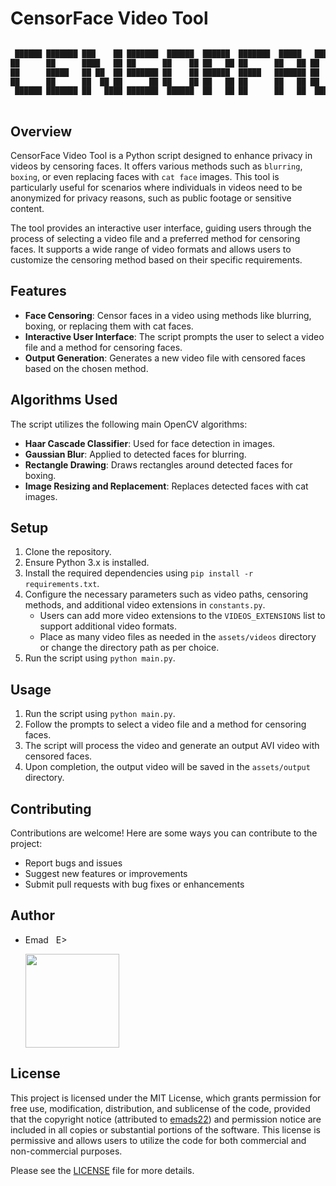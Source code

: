 # CensorFace Video Tool

```bash

 ██████ ███████ ███    ██ ███████  ██████  ██████  ███████  █████   ██████ ███████ 
██      ██      ████   ██ ██      ██    ██ ██   ██ ██      ██   ██ ██      ██      
██      █████   ██ ██  ██ ███████ ██    ██ ██████  █████   ███████ ██      █████   
██      ██      ██  ██ ██      ██ ██    ██ ██   ██ ██      ██   ██ ██      ██      
 ██████ ███████ ██   ████ ███████  ██████  ██   ██ ██      ██   ██  ██████ ███████ 
 
```

## Overview
CensorFace Video Tool is a Python script designed to enhance privacy in videos by censoring faces. It offers various methods such as `blurring`, `boxing`, or even replacing faces with `cat face` images. This tool is particularly useful for scenarios where individuals in videos need to be anonymized for privacy reasons, such as public footage or sensitive content.

The tool provides an interactive user interface, guiding users through the process of selecting a video file and a preferred method for censoring faces. It supports a wide range of video formats and allows users to customize the censoring method based on their specific requirements.

## Features
- **Face Censoring**: Censor faces in a video using methods like blurring, boxing, or replacing them with cat faces.
- **Interactive User Interface**: The script prompts the user to select a video file and a method for censoring faces.
- **Output Generation**: Generates a new video file with censored faces based on the chosen method.

## Algorithms Used
The script utilizes the following main OpenCV algorithms:
- **Haar Cascade Classifier**: Used for face detection in images.
- **Gaussian Blur**: Applied to detected faces for blurring.
- **Rectangle Drawing**: Draws rectangles around detected faces for boxing.
- **Image Resizing and Replacement**: Replaces detected faces with cat images.

## Setup
1. Clone the repository.
2. Ensure Python 3.x is installed.
3. Install the required dependencies using `pip install -r requirements.txt`.
4. Configure the necessary parameters such as video paths, censoring methods, and additional video extensions in `constants.py`.
   - Users can add more video extensions to the `VIDEOS_EXTENSIONS` list to support additional video formats.
   - Place as many video files as needed in the `assets/videos` directory or change the directory path as per choice.
5. Run the script using `python main.py`.

## Usage
1. Run the script using `python main.py`.
2. Follow the prompts to select a video file and a method for censoring faces.
3. The script will process the video and generate an output AVI video with censored faces.
4. Upon completion, the output video will be saved in the `assets/output` directory.



## Contributing
Contributions are welcome! Here are some ways you can contribute to the project:
- Report bugs and issues
- Suggest new features or improvements
- Submit pull requests with bug fixes or enhancements

## Author
- Emad &nbsp; E>
  
  [<img src="https://img.shields.io/badge/GitHub-Profile-blue?logo=github" width="150">](https://github.com/emads22)

## License
This project is licensed under the MIT License, which grants permission for free use, modification, distribution, and sublicense of the code, provided that the copyright notice (attributed to [emads22](https://github.com/emads22)) and permission notice are included in all copies or substantial portions of the software. This license is permissive and allows users to utilize the code for both commercial and non-commercial purposes.

Please see the [LICENSE](LICENSE) file for more details.